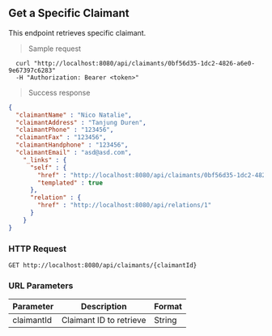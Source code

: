 
## Get a Specific Claimant
This endpoint retrieves specific claimant.

> Sample request

```shell
  curl "http://localhost:8080/api/claimants/0bf56d35-1dc2-4826-a6e0-9e67397c6283"
  -H "Authorization: Bearer <token>"
```

> Success response

```json
{
  "claimantName" : "Nico Natalie",
  "claimantAddress" : "Tanjung Duren",
  "claimantPhone" : "123456",
  "claimantFax" : "123456",
  "claimantHandphone" : "123456",
  "claimantEmail" : "asd@asd.com",
    "_links" : {
      "self" : {
        "href" : "http://localhost:8080/api/claimants/0bf56d35-1dc2-4826-a6e0-9e67397c6283{?projection}",
        "templated" : true
      },
      "relation" : {
        "href" : "http://localhost:8080/api/relations/1"
      }
    }
}
```

### HTTP Request

`GET http://localhost:8080/api/claimants/{claimantId}`

### URL Parameters

Parameter | Description | Format
--------- | ----------- | ---------
claimantId | Claimant ID to retrieve | String